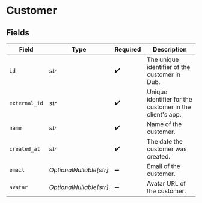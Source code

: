 # Customer


## Fields

| Field                                                   | Type                                                    | Required                                                | Description                                             |
| ------------------------------------------------------- | ------------------------------------------------------- | ------------------------------------------------------- | ------------------------------------------------------- |
| `id`                                                    | *str*                                                   | :heavy_check_mark:                                      | The unique identifier of the customer in Dub.           |
| `external_id`                                           | *str*                                                   | :heavy_check_mark:                                      | Unique identifier for the customer in the client's app. |
| `name`                                                  | *str*                                                   | :heavy_check_mark:                                      | Name of the customer.                                   |
| `created_at`                                            | *str*                                                   | :heavy_check_mark:                                      | The date the customer was created.                      |
| `email`                                                 | *OptionalNullable[str]*                                 | :heavy_minus_sign:                                      | Email of the customer.                                  |
| `avatar`                                                | *OptionalNullable[str]*                                 | :heavy_minus_sign:                                      | Avatar URL of the customer.                             |